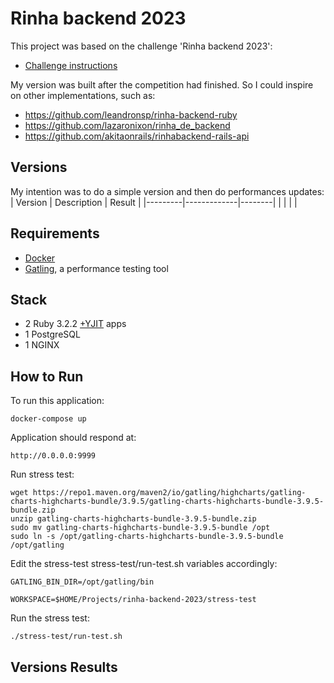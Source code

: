 # Rinha backend 2023
This project was based on the challenge 'Rinha backend 2023':
 - [Challenge instructions](https://github.com/zanfranceschi/rinha-de-backend-2023-q3/blob/main/INSTRUCOES.md)

My version was built after the competition had finished. So I could inspire on other implementations, such as:
 - https://github.com/leandronsp/rinha-backend-ruby
 - https://github.com/lazaronixon/rinha_de_backend
 - https://github.com/akitaonrails/rinhabackend-rails-api

## Versions
My intention was to do a simple version and then do performances updates:
| Version | Description | Result |
|---------|-------------|--------|
|         |             |        |


## Requirements

* [Docker](https://docs.docker.com/get-docker/)
* [Gatling](https://gatling.io/open-source/), a performance testing tool

## Stack

* 2 Ruby 3.2.2 [+YJIT](https://shopify.engineering/ruby-yjit-is-production-ready) apps
* 1 PostgreSQL
* 1 NGINX


## How to Run

To run this application:

    docker-compose up

Application should respond at:

    http://0.0.0.0:9999


Run stress test:

    wget https://repo1.maven.org/maven2/io/gatling/highcharts/gatling-charts-highcharts-bundle/3.9.5/gatling-charts-highcharts-bundle-3.9.5-bundle.zip
    unzip gatling-charts-highcharts-bundle-3.9.5-bundle.zip
    sudo mv gatling-charts-highcharts-bundle-3.9.5-bundle /opt
    sudo ln -s /opt/gatling-charts-highcharts-bundle-3.9.5-bundle /opt/gatling

Edit the stress-test stress-test/run-test.sh variables accordingly:

    GATLING_BIN_DIR=/opt/gatling/bin

    WORKSPACE=$HOME/Projects/rinha-backend-2023/stress-test

Run the stress test:

    ./stress-test/run-test.sh


## Versions Results
